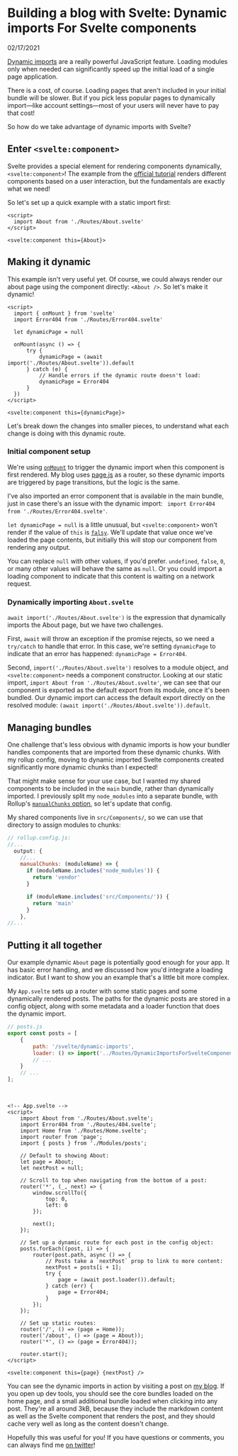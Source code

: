 # Building a blog with Svelte: Dynamic imports For Svelte components

02/17/2021

[Dynamic imports](https://developer.mozilla.org/en-US/docs/Web/JavaScript/Reference/Statements/import#dynamic_imports) are a really powerful JavaScript feature. Loading modules only when needed can significantly speed up the initial load of a single page application.

There is a cost, of course. Loading pages that aren't included in your initial bundle will be slower. But if you pick less popular pages to dynamically import—like account settings—most of your users will never have to pay that cost!

So how do we take advantage of dynamic imports with Svelte?

## Enter `<svelte:component>`

Svelte provides a special element for rendering components dynamically, `<svelte:component>`! The example from the [official tutorial](https://svelte.dev/tutorial/svelte-component) renders different components based on a user interaction, but the fundamentals are exactly what we need!

So let's set up a quick example with a static import first:

```svelte
<script>
  import About from './Routes/About.svelte'
</script>

<svelte:component this={About}>
```

## Making it dynamic

This example isn't very useful yet. Of course, we could always render our about page using the component directly: `<About />`. So let's make it dynamic!

```svelte
<script>
  import { onMount } from 'svelte'
  import Error404 from './Routes/Error404.svelte'

  let dynamicPage = null

  onMount(async () => {
      try {
          dynamicPage = (await import('./Routes/About.svelte')).default
      } catch (e) {
          // Handle errors if the dynamic route doesn't load:
          dynamicPage = Error404
      }
  })
</script>

<svelte:component this={dynamicPage}>
```

Let's break down the changes into smaller pieces, to understand what each change is doing with this dynamic route.

### Initial component setup

We're using [`onMount`](https://svelte.dev/tutorial/onmount) to trigger the dynamic import when this component is first rendered. My blog uses [page.js](https://github.com/visionmedia/page.js) as a router, so these dynamic imports are triggered by page transitions, but the logic is the same.

I've also imported an error component that is available in the main bundle, just in case there's an issue with the dynamic import: ` import Error404 from './Routes/Error404.svelte'`.

`let dynamicPage = null` is a little unusual, but `<svelte:component>` won't render if the value of `this` is [`falsy`](https://developer.mozilla.org/en-US/docs/Glossary/Falsy). We'll update that value once we've loaded the page contents, but initially this will stop our component from rendering any output.

You can replace `null` with other values, if you'd prefer. `undefined`, `false`, `0`, or many other values will behave the same as `null`. Or you could import a loading component to indicate that this content is waiting on a network request.

### Dynamically importing `About.svelte`

`await import('./Routes/About.svelte')` is the expression that dynamically imports the About page, but we have two challenges.

First, `await` will throw an exception if the promise rejects, so we need a `try/catch` to handle that error. In this case, we're setting `dynamicPage` to indicate that an error has happened: `dynamicPage = Error404`.

Second, `import('./Routes/About.svelte')` resolves to a module object, and `<svelte:component>` needs a component constructor. Looking at our static import, `import About from './Routes/About.svelte'`, we can see that our component is exported as the default export from its module, once it's been bundled. Our dynamic import can access the default export directly on the resolved module: `(await import('./Routes/About.svelte')).default`.

## Managing bundles

One challenge that's less obvious with dynamic imports is how your bundler handles components that are imported from these dynamic chunks. With my rollup config, moving to dynamic imported Svelte components created significantly more dynamic chunks than I expected!

That might make sense for your use case, but I wanted my shared components to be included in the `main` bundle, rather than dynamically imported. I previously split my `node_modules` into a separate bundle, with Rollup's [`manualChunks` option](https://www.chrsjxn.io/svelte/code-splitting), so let's update that config.

My shared components live in `src/Components/`, so we can use that directory to assign modules to chunks:

```javascript
// rollup.config.js:
//...
  output: {
    //...
    manualChunks: (moduleName) => {
      if (moduleName.includes('node_modules')) {
        return 'vendor'
      }

      if (moduleName.includes('src/Components/')) {
        return 'main'
      }
    },
//...
```

## Putting it all together

Our example dynamic `About` page is potentially good enough for your app. It has basic error handling, and we discussed how you'd integrate a loading indicator. But I want to show you an example that's a little bit more complex.

My `App.svelte` sets up a router with some static pages and some dynamically rendered posts. The paths for the dynamic posts are stored in a config object, along with some metadata and a loader function that does the dynamic import.

```javascript
// posts.js
export const posts = [
	{
		path: '/svelte/dynamic-imports',
		loader: () => import('../Routes/DynamicImportsForSvelteComponents.svelte')
		// ...
	}
	// ...
];
```

&nbsp;

```svelte
<!-- App.svelte -->
<script>
	import About from './Routes/About.svelte';
	import Error404 from './Routes/404.svelte';
	import Home from './Routes/Home.svelte';
	import router from 'page';
	import { posts } from './Modules/posts';

	// Default to showing About:
	let page = About;
	let nextPost = null;

	// Scroll to top when navigating from the bottom of a post:
	router('*', (_, next) => {
		window.scrollTo({
			top: 0,
			left: 0
		});

		next();
	});

	// Set up a dynamic route for each post in the config object:
	posts.forEach((post, i) => {
		router(post.path, async () => {
			// Posts take a `nextPost` prop to link to more content:
			nextPost = posts[i + 1];
			try {
				page = (await post.loader()).default;
			} catch (err) {
				page = Error404;
			}
		});
	});

	// Set up static routes:
	router('/', () => (page = Home));
	router('/about', () => (page = About));
	router('*', () => (page = Error404));

	router.start();
</script>

<svelte:component this={page} {nextPost} />
```

You can see the dynamic imports in action by visiting a post on [my blog](https://www.chrsjxn.io/). If you open up dev tools, you should see the core bundles loaded on the home page, and a small additional bundle loaded when clicking into any post. They're all around 3kB, because they include the markdown content as well as the Svelte component that renders the post, and they should cache very well as long as the content doesn't change.

Hopefully this was useful for you! If you have questions or comments, you can always find me [on twitter](https://twitter.com/c_jackson_js)!
